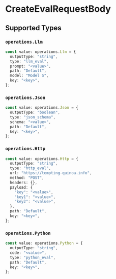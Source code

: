 # CreateEvalRequestBody


## Supported Types

### `operations.Llm`

```typescript
const value: operations.Llm = {
  outputType: "string",
  type: "llm_eval",
  prompt: "<value>",
  path: "Default",
  model: "Model S",
  key: "<key>",
};
```

### `operations.Json`

```typescript
const value: operations.Json = {
  outputType: "boolean",
  type: "json_schema",
  schema: "<value>",
  path: "Default",
  key: "<key>",
};
```

### `operations.Http`

```typescript
const value: operations.Http = {
  outputType: "string",
  type: "http_eval",
  url: "https://tempting-quinoa.info",
  method: "POST",
  headers: {},
  payload: {
    "key": "<value>",
    "key1": "<value>",
    "key2": "<value>",
  },
  path: "Default",
  key: "<key>",
};
```

### `operations.Python`

```typescript
const value: operations.Python = {
  outputType: "string",
  code: "<value>",
  type: "python_eval",
  path: "Default",
  key: "<key>",
};
```

